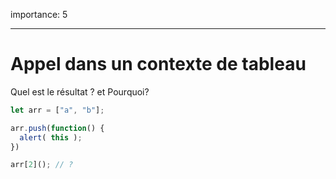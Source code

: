importance: 5 

---

# Appel dans un contexte de tableau

Quel est le résultat ? et Pourquoi?

```js
let arr = ["a", "b"];

arr.push(function() {
  alert( this );
})

arr[2](); // ?
```

